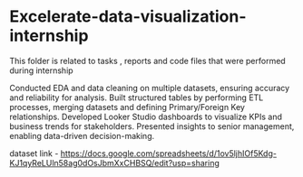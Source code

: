 # Excelerate-data-visualization-internship
This folder is related to tasks , reports and code files that were performed during internship


Conducted EDA and data cleaning on multiple datasets, ensuring accuracy and reliability for analysis.
Built structured tables by performing ETL processes, merging datasets and defining Primary/Foreign Key relationships.
Developed Looker Studio dashboards to visualize KPIs and business trends for stakeholders.
Presented insights to senior management, enabling data-driven decision-making.

dataset link - https://docs.google.com/spreadsheets/d/1ov5ljhIOf5Kdg-KJ1qyReLUln58ag0dOsJbmXxCHBSQ/edit?usp=sharing

